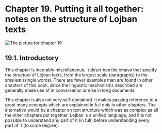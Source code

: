 <a id="chapter-structure"></a>Chapter 19. <a id="c19"></a>Putting it all together: notes on the structure of Lojban texts
=========================================================================================================================

<a id="chapter-structure-picture"></a>![The picture for chapter 19](/assets//books/uncll/media/chapter-structure.svg.png)

<a id="section-structure-introduction"></a>19.1. <a id="c19s1"></a>Introductory
-------------------------------------------------------------------------------

This chapter is incurably miscellaneous. It describes the cmavo that specify the structure of Lojban texts, from the largest scale (paragraphs) to the smallest (single words). There are fewer examples than are found in other chapters of this book, since the linguistic mechanisms described are generally made use of in conversation or else in long documents.

This chapter is also not very self-contained. It makes passing reference to a great many concepts which are explained in full only in other chapters. The alternative would be a chapter on text structure which was as complex as all the other chapters put together. Lojban is a unified language, and it is not possible to understand any part of it (in full) before understanding every part of it (to some degree).